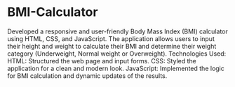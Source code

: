 # BMI-Calculator
 Developed a responsive and user-friendly Body Mass Index (BMI) calculator using HTML, CSS, and JavaScript. The application allows users to input their height and weight to calculate their BMI and determine their weight category (Underweight, Normal weight or Overweight).  Technologies Used: HTML: Structured the web page and input forms. CSS: Styled the application for a clean and modern look. JavaScript: Implemented the logic for BMI calculation and dynamic updates of the results.
